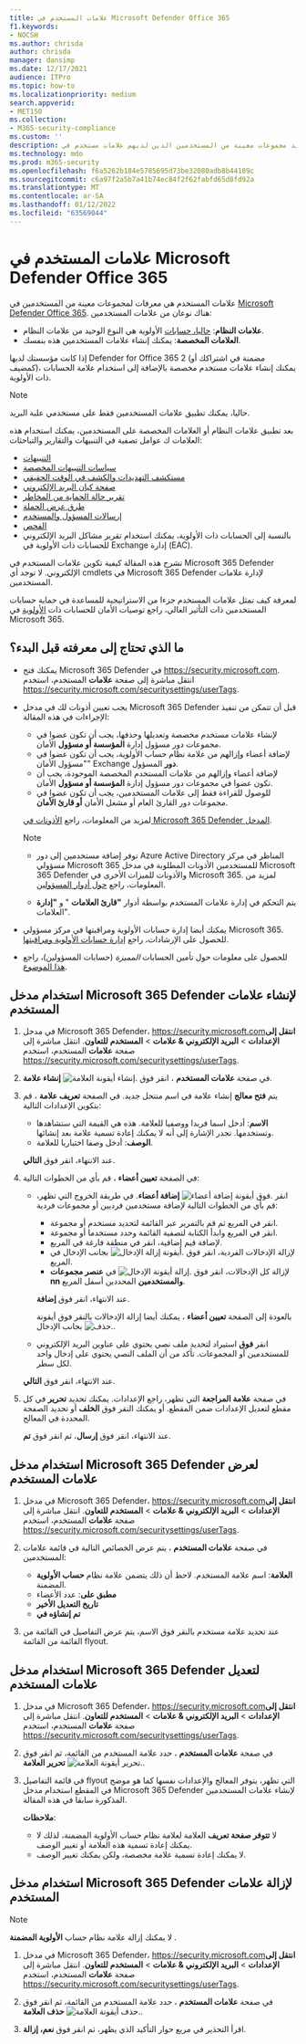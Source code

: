```yaml
---
title: علامات المستخدم في Microsoft Defender Office 365
f1.keywords:
- NOCSH
ms.author: chrisda
author: chrisda
manager: dansimp
ms.date: 12/17/2021
audience: ITPro
ms.topic: how-to
ms.localizationpriority: medium
search.appverid:
- MET150
ms.collection:
- M365-security-compliance
ms.custom: ''
description: يمكن للمسؤولين التعرف على كيفية تحديد مجموعات معينة من المستخدمين الذين لديهم علامات مستخدم في Microsoft Defender Office 365 2. تتوفر تصفية العلامات عبر التنبيهات والتقارير والتحريات في Microsoft Defender Office 365 لتحديد المستخدمين الذين تم وضع علامة لديهم بسرعة.
ms.technology: mdo
ms.prod: m365-security
ms.openlocfilehash: f6a5262b184e5785695d73be32080adb8b44109c
ms.sourcegitcommit: c6a97f2a5b7a41b74ec84f2f62fabfd65d8fd92a
ms.translationtype: MT
ms.contentlocale: ar-SA
ms.lasthandoff: 01/12/2022
ms.locfileid: "63569044"
---
```

# <a name="user-tags-in-microsoft-defender-for-office-365"></a>علامات المستخدم في Microsoft Defender Office 365

علامات المستخدم هي معرفات لمجموعات معينة من المستخدمين في [Microsoft Defender Office 365](defender-for-office-365.md). هناك نوعان من علامات المستخدمين:

- **علامات النظام**: [حاليا، حسابات](../../admin/setup/priority-accounts.md) الأولوية هي النوع الوحيد من علامات النظام.
- **العلامات المخصصة**: يمكنك إنشاء علامات المستخدمين هذه بنفسك.

إذا كانت مؤسستك لديها Defender for Office 365 2 (مضمنة في اشتراكك أو كمضيف)، يمكنك إنشاء علامات مستخدم مخصصة بالإضافة إلى استخدام علامة الحسابات ذات الأولوية.

> [!NOTE]
> حاليا، يمكنك تطبيق علامات المستخدمين فقط على مستخدمي علبة البريد.

بعد تطبيق علامات النظام أو العلامات المخصصة على المستخدمين، يمكنك استخدام هذه العلامات ك عوامل تصفية في التنبيهات والتقارير والتباحثات:

- [التنبيهات](alerts.md)
- [سياسات التنبيهات المخصصة](../../compliance/alert-policies.md#viewing-alerts)
- [مستكشف التهديدات والكشف في الوقت الحقيقي](threat-explorer.md)
- [صفحة كيان البريد الإلكتروني](mdo-email-entity-page.md#other-innovations)
- [تقرير حالة الحماية من المخاطر](view-email-security-reports.md#threat-protection-status-report)
- [طرق عرض الحملة](campaigns.md)
- [إرسالات المسؤول والمستخدم](admin-submission.md)
- [الفحص](quarantine.md)
- بالنسبة إلى الحسابات ذات الأولوية، يمكنك استخدام [](/exchange/monitoring/mail-flow-reports/mfr-email-issues-for-priority-accounts-report) تقرير مشاكل البريد الإلكتروني للحسابات ذات الأولوية في Exchange إدارة (EAC).

تشرح هذه المقالة كيفية تكوين علامات المستخدم في Microsoft 365 Defender الإلكتروني. لا توجد أي cmdlets في Microsoft 365 Defender لإدارة علامات المستخدمين.

لمعرفة كيف تمثل علامات المستخدم جزءا من الاستراتيجية للمساعدة في حماية حسابات المستخدمين ذات التأثير العالي، راجع توصيات الأمان للحسابات ذات [الأولوية](security-recommendations-for-priority-accounts.md) في Microsoft 365.

## <a name="what-do-you-need-to-know-before-you-begin"></a>ما الذي تحتاج إلى معرفته قبل البدء؟

- يمكنك فتح Microsoft 365 Defender في <https://security.microsoft.com>. انتقل مباشرة إلى صفحة **علامات** المستخدم، استخدم <https://security.microsoft.com/securitysettings/userTags>.

- يجب تعيين أذونات لك في مدخل Microsoft 365 Defender قبل أن تتمكن من تنفيذ الإجراءات في هذه المقالة:
  - لإنشاء علامات مستخدم مخصصة وتعديلها وحذفها، يجب أن تكون عضوا في مجموعات دور مسؤول إدارة **المؤسسة أو مسؤول** الأمان.
  - لإضافة أعضاء وإزالهم من علامة نظام حساب الأولوية، يجب أن تكون عضوا في "مسؤول الأمان"  Exchange **دور** المسؤول.
  - لإضافة أعضاء وإزالهم من علامات المستخدم المخصصة الموجودة، يجب أن تكون عضوا في مجموعات دور مسؤول إدارة **المؤسسة أو مسؤول** الأمان.
  - للوصول للقراءة فقط إلى علامات المستخدمين، يجب أن تكون عضوا في مجموعات دور القارئ العام أو مشغل الأمان **أو قارئ الأمان**.

  لمزيد من المعلومات، راجع [الأذونات في Microsoft 365 Defender المدخل](permissions-microsoft-365-security-center.md).

  > [!NOTE]
  >
  > - توفر إضافة مستخدمين إلى دور Azure Active Directory المناظر في مركز مسؤولي Microsoft 365 للمستخدمين الأذونات المطلوبة في مدخل Microsoft 365 Defender والأذونات للميزات الأخرى في Microsoft 365. لمزيد من المعلومات، راجع [حول أدوار المسؤولين](../../admin/add-users/about-admin-roles.md).
  >
  > - يتم التحكم في إدارة علامات المستخدم بواسطة أدوار **"قارئ العلامات** " و **"إدارة** العلامات".

- يمكنك أيضا إدارة حسابات الأولوية ومراقبتها في مركز مسؤولي Microsoft 365. للحصول على الإرشادات، راجع [إدارة حسابات الأولوية ومراقبتها](../../admin/setup/priority-accounts.md).

- للحصول على معلومات حول تأمين الحسابات _المميزة_ (حسابات المسؤولين)، راجع [هذا الموضوع](/azure/architecture/framework/security/critical-impact-accounts).

## <a name="use-the-microsoft-365-defender-portal-to-create-user-tags"></a>استخدام مدخل Microsoft 365 Defender لإنشاء علامات المستخدم

1. في مدخل Microsoft 365 Defender، <https://security.microsoft.com>**انتقل إلى الإعدادات** \> **البريد الإلكتروني & علامات** \> **المستخدم للتعاون**. انتقل مباشرة إلى صفحة **علامات** المستخدم، استخدم <https://security.microsoft.com/securitysettings/userTags>.

2. في صفحة **علامات المستخدم** ، انقر فوق ![إنشاء أيقونة العلامة.](../../media/m365-cc-sc-create-icon.png) **إنشاء علامة**.

3. يتم **فتح معالج** إنشاء علامة في اسم منتحل جديد. في الصفحة **تعريف علامة** ، قم بتكوين الإعدادات التالية:
   - **الاسم**: أدخل اسما فريدا ووصفيا للعلامة. هذه هي القيمة التي ستشاهدها وتستخدمها. تجدر الإشارة إلى أنه لا يمكنك إعادة تسمية علامة بعد إنشائها.
   - **الوصف**: أدخل وصفا اختياريا للعلامة.

   عند الانتهاء، انقر فوق **التالي**.

4. في الصفحة **تعيين أعضاء** ، قم بأي من الخطوات التالية:
   - انقر ![فوق أيقونة إضافة أعضاء.](../../media/m365-cc-sc-create-icon.png) **إضافة أعضاء**. في طريقة الخروج التي تظهر، قم بأي من الخطوات التالية لإضافة مستخدمين فرديين أو مجموعات فردية:
     - انقر في المربع ثم قم بالتمرير عبر القائمة لتحديد مستخدم أو مجموعة.
     - انقر في المربع وابدأ الكتابة لتصفية القائمة وحدد مستخدما أو مجموعة.
     - لإضافة قيم إضافية، انقر في منطقة فارغة في المربع.
     - لإزالة الإدخالات الفردية، انقر فوق ![أيقونة إزالة الإدخال.](../../media/m365-cc-sc-remove-selection-icon.png) بجانب الإدخال في المربع.
     - لإزالة كل الإدخالات، انقر فوق ![إزالة أيقونة الإدخال.](../../media/m365-cc-sc-remove-selection-icon.png) في **عنصر مجموعات nn والمستخدمين** المحددين أسفل المربع.

     عند الانتهاء، انقر فوق **إضافة**.

     بالعودة إلى الصفحة **تعيين أعضاء** ، يمكنك أيضا إزالة الإدخالات بالنقر فوق أيقونة ![حذف.](../../media/m365-cc-sc-delete-icon.png) بجانب الإدخال.

   - انقر **فوق** استيراد لتحديد ملف نصي يحتوي على عناوين البريد الإلكتروني للمستخدمين أو المجموعات. تأكد من أن الملف النصي يحتوي على إدخال واحد لكل سطر.

   عند الانتهاء، انقر فوق **التالي**.

5. في صفحة **علامة المراجعة** التي تظهر، راجع الإعدادات. يمكنك تحديد **تحرير** في كل مقطع لتعديل الإعدادات ضمن المقطع. أو يمكنك النقر فوق **الخلف** أو تحديد الصفحة المحددة في المعالج.

   عند الانتهاء، انقر فوق **إرسال**، ثم انقر فوق **تم**.

## <a name="use-the-microsoft-365-defender-portal-to-view-user-tags"></a>استخدام مدخل Microsoft 365 Defender لعرض علامات المستخدم

1. في مدخل Microsoft 365 Defender، <https://security.microsoft.com>**انتقل إلى الإعدادات** \> **البريد الإلكتروني & علامات** \> **المستخدم للتعاون**. انتقل مباشرة إلى صفحة **علامات** المستخدم، استخدم <https://security.microsoft.com/securitysettings/userTags>.

2. في صفحة **علامات المستخدم** ، يتم عرض الخصائص التالية في قائمة علامات المستخدمين:

   - **العلامة**: اسم علامة المستخدم. لاحظ أن ذلك يتضمن علامة نظام **حساب الأولوية** المضمنة.
   - **مطبق على**: عدد الأعضاء
   - **تاريخ التعديل الأخير**
   - **تم إنشاؤه في**

3. عند تحديد علامة مستخدم بالنقر فوق الاسم، يتم عرض التفاصيل في القائمة من القائمة من القائمة flyout.

## <a name="use-the-microsoft-365-defender-portal-to-modify-user-tags"></a>استخدام مدخل Microsoft 365 Defender لتعديل علامات المستخدم

1. في مدخل Microsoft 365 Defender، <https://security.microsoft.com>**انتقل إلى الإعدادات** \> **البريد الإلكتروني & علامات** \> **المستخدم للتعاون**. انتقل مباشرة إلى صفحة **علامات** المستخدم، استخدم <https://security.microsoft.com/securitysettings/userTags>.

2. في صفحة **علامات المستخدم** ، حدد علامة المستخدم من القائمة، ثم انقر فوق ![تحرير أيقونة العلامة.](../../media/m365-cc-sc-edit-icon.png) **تحرير العلامة**.

3. في قائمة التفاصيل flyout التي تظهر، يتوفر المعالج والإعدادات نفسها كما هو موضح في المقطع استخدام مدخل Microsoft 365 Defender لإنشاء علامات [](#use-the-microsoft-365-defender-portal-to-create-user-tags) المستخدمين المذكورة سابقا في هذه المقالة.

   **ملاحظات**:

   - لا **تتوفر صفحة تعريف** العلامة لعلامة نظام حساب الأولوية المضمنة، لذلك لا يمكنك إعادة تسمية هذه العلامة أو تغيير الوصف.
   - لا يمكنك إعادة تسمية علامة مخصصة، ولكن يمكنك تغيير الوصف.

## <a name="use-the-microsoft-365-defender-portal-to-remove-user-tags"></a>استخدام مدخل Microsoft 365 Defender لإزالة علامات المستخدم

> [!NOTE]
> لا يمكنك إزالة علامة نظام حساب **الأولوية المضمنة** .

1. في مدخل Microsoft 365 Defender، <https://security.microsoft.com>**انتقل إلى الإعدادات** \> **البريد الإلكتروني & علامات** \> **المستخدم للتعاون**. انتقل مباشرة إلى صفحة **علامات** المستخدم، استخدم <https://security.microsoft.com/securitysettings/userTags>.

2. في صفحة **علامات المستخدم** ، حدد علامة المستخدم من القائمة، ثم انقر فوق ![حذف أيقونة العلامة.](../../media/m365-cc-sc-delete-icon.png) **حذف العلامة**.

3. اقرأ التحذير في مربع حوار التأكيد الذي يظهر، ثم انقر فوق **نعم، إزالة**.
